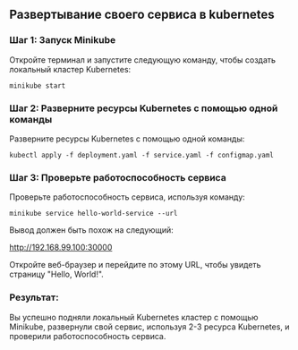 ## Развертывание своего сервиса в kubernetes

### Шаг 1: Запуск Minikube

Откройте терминал и запустите следующую команду, чтобы создать локальный кластер Kubernetes:

```
minikube start
```

### Шаг 2: Разверните ресурсы Kubernetes с помощью одной команды

Разверните ресурсы Kubernetes с помощью одной команды:

```
kubectl apply -f deployment.yaml -f service.yaml -f configmap.yaml
```

### Шаг 3: Проверьте работоспособность сервиса

Проверьте работоспособность сервиса, используя команду:

```
minikube service hello-world-service --url
```

Вывод должен быть похож на следующий:

http://192.168.99.100:30000

Откройте веб-браузер и перейдите по этому URL, чтобы увидеть страницу "Hello, World!".

### Результат:

Вы успешно подняли локальный Kubernetes кластер с помощью Minikube, развернули свой сервис, используя 2-3 ресурса Kubernetes, и проверили работоспособность сервиса.
